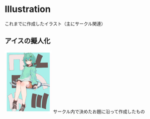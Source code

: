 # Illustration
これまでに作成したイラスト（主にサークル関連）

## アイスの擬人化
<img width="150" src="https://github.com/0gawa0/Illustration/blob/main/ice.png">
サークル内で決めたお題に沿って作成したもの

